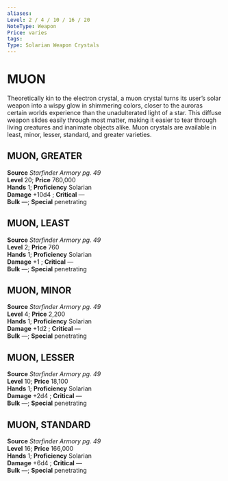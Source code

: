 ```yaml
---
aliases: 
Level: 2 / 4 / 10 / 16 / 20
NoteType: Weapon
Price: varies
tags: 
Type: Solarian Weapon Crystals
---
```

# MUON

Theoretically kin to the electron crystal, a muon crystal turns its user’s solar weapon into a wispy glow in shimmering colors, closer to the auroras certain worlds experience than the unadulterated light of a star. This diffuse weapon slides easily through most matter, making it easier to tear through living creatures and inanimate objects alike. Muon crystals are available in least, minor, lesser, standard, and greater varieties.  

##  MUON, GREATER

**Source** _Starfinder Armory pg. 49_  
**Level** 20; **Price** 760,000  
**Hands** 1; **Proficiency** Solarian  
**Damage** +10d4 ; **Critical** —  
**Bulk** —; **Special** penetrating

##  MUON, LEAST

**Source** _Starfinder Armory pg. 49_  
**Level** 2; **Price** 760  
**Hands** 1; **Proficiency** Solarian  
**Damage** +1 ; **Critical** —  
**Bulk** —; **Special** penetrating

##  MUON, MINOR

**Source** _Starfinder Armory pg. 49_  
**Level** 4; **Price** 2,200  
**Hands** 1; **Proficiency** Solarian  
**Damage** +1d2 ; **Critical** —  
**Bulk** —; **Special** penetrating

##  MUON, LESSER

**Source** _Starfinder Armory pg. 49_  
**Level** 10; **Price** 18,100  
**Hands** 1; **Proficiency** Solarian  
**Damage** +2d4 ; **Critical** —  
**Bulk** —; **Special** penetrating

##  MUON, STANDARD

**Source** _Starfinder Armory pg. 49_  
**Level** 16; **Price** 166,000  
**Hands** 1; **Proficiency** Solarian  
**Damage** +6d4 ; **Critical** —  
**Bulk** —; **Special** penetrating